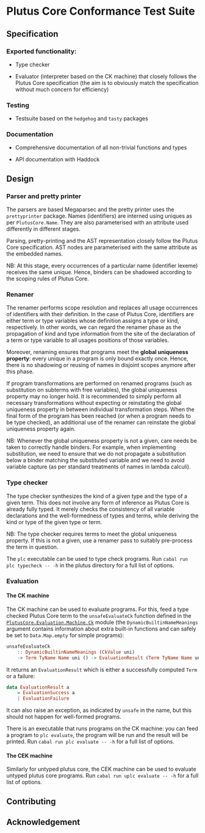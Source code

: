 # Plutus Core Conformance Test Suite

## Specification

### Exported functionality:
* Type checker

* Evaluator (interpreter based on the CK machine) that closely follows the Plutus Core specification (the aim is to obviously match the specification without much concern for efficiency)

### Testing

* Testsuite based on the `hedgehog` and `tasty` packages

### Documentation

* Comprehensive documentation of all non-trivial functions and types

* API documentation with Haddock

## Design

### Parser and pretty printer

The parsers are based Megaparsec and the pretty printer uses the `prettyprinter` package. Names (identifiers) are interned using uniques as per `PlutusCore.Name`. They are also parameterised with an attribute used differently in different stages.

Parsing, pretty-printing and the AST representation closely follow the Plutus Core specification. AST nodes are parameterised with the same attribute as the embedded names.

NB: At this stage, every occurrences of a particular name (identifier lexeme) receives the same unique. Hence, binders can be shadowed according to the scoping rules of Plutus Core.

### Renamer

The renamer performs scope resolution and replaces all usage occurrences of identifiers with their definition. In the case of Plutus Core, identifiers are either term or type variables whose definition assigns a type or kind, respectively. In other words, we can regard the renamer phase as the propagation of kind and type information from the site of the declaration of a term or type variable to all usages positions of those variables.

Moreover, renaming ensures that programs meet the **global uniqueness property**: every unique in a program is only bound exactly once. Hence, there is no shadowing or reusing of names in disjoint scopes anymore after this phase.

If program transformations are performed on renamed programs (such as substitution on subterms with free variables), the global uniqueness property may no longer hold. It is recommended to simply perform all necessary transformations without expecting or reinstating the global uniqueness property in between individual transformation steps. When the final form of the program has been reached (or when a program needs to be type checked), an additional use of the renamer can reinstate the global uniqueness property again.

NB: Whenever the global uniqueness property is not a given, care needs be taken to correctly handle binders. For example, when implementing substitution, we need to ensure that we do not propagate a substitution below a binder matching the substituted variable and we need to avoid variable capture (as per standard treatments of names in lambda calculi).

### Type checker

The type checker synthesizes the kind of a given type and the type of a given term. This does not involve any form of inference as Plutus Core is already fully typed. It merely checks the consistency of all variable declarations and the well-formedness of types and terms, while deriving the kind or type of the given type or term.

NB: The type checker requires terms to meet the global uniqueness property. If this is not a given, use a renamer pass to suitably pre-process the term in question.

The `plc` executable can be used to type check programs. Run `cabal run plc typecheck -- -h` in the plutus directory for a full list of options.

### Evaluation

#### The CK machine

The CK machine can be used to evaluate programs. For this, feed a type checked
Plutus Core term to the `unsafeEvaluateCk` function defined in the
[`PlutusCore.Evaluation.Machine.Ck`](src/PlutusCore/Evaluation/Machine/Ck.hs)
module (the `DynamicBuiltinNameMeanings` argument contains information about
extra built-in functions and can safely be set to `Data.Map.empty` for simple
programs):

```haskell
unsafeEvaluateCk
    :: DynamicBuiltinNameMeanings (CkValue uni)
    -> Term TyName Name uni () -> EvaluationResult (Term TyName Name uni ())
```

It returns an `EvaluationResult` which is either a successfully computed `Term` or a failure:

```haskell
data EvaluationResult a
    = EvaluationSuccess a
    | EvaluationFailure
```
It can also raise an exception, as indicated by `unsafe` in the name, but this should not happen for well-formed programs.

There is an executable that runs programs on the CK machine: you can feed a program to `plc evaluate`, the program will be run and the result will be printed. Run `cabal run plc evaluate -- -h` for a full list of options.

#### The CEK machine

Similarly for untyped plutus core, the CEK machine can be used to evaluate untyped plutus core programs. Run `cabal run uplc evaluate -- -h` for a full list of options.

## Contributing

## Acknowledgement

